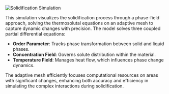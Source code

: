 ![Solidification Simulation](images/1.gif)

This simulation visualizes the solidification process through a phase-field approach, solving the thermosolutal equations on an adaptive mesh to capture dynamic changes with precision. The model solves three coupled partial differential equations: 

- **Order Parameter**: Tracks phase transformation between solid and liquid phases.
- **Concentration Field**: Governs solute distribution within the material.
- **Temperature Field**: Manages heat flow, which influences phase change dynamics.

The adaptive mesh efficiently focuses computational resources on areas with significant changes, enhancing both accuracy and efficiency in simulating the complex interactions during solidification.
